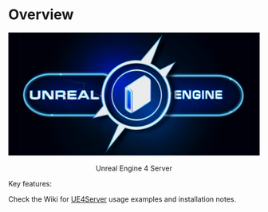 Overview
========

<p align="center"><a href="http://www.farunurisonmez.com">
  <img src="https://github.com/FNSoftworks/UE4Server/blob/gh-pages/images/UE4Server_Github.png">
</a></p>

<p align="center"> Unreal Engine 4 Server </p>

Key features:


Check the Wiki for <a href="https://github.com/FNSoftworks/UE4Server/wiki">UE4Server</a> usage examples and installation notes.
